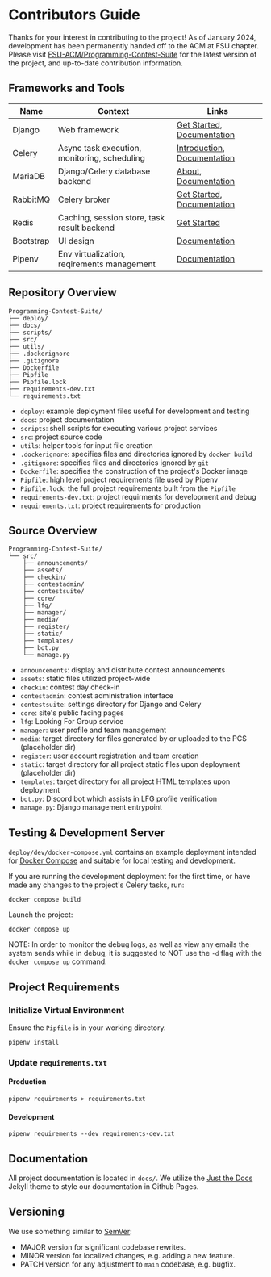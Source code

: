 # Contributors Guide
Thanks for your interest in contributing to the project! As of January 2024, development has been permanently handed off to the ACM at FSU chapter. Please visit [FSU-ACM/Programming-Contest-Suite](https://github.com/FSU-ACM/Programming-Contest-Suite) for the latest version of the project, and up-to-date contribution information.

## Frameworks and Tools

Name | Context | Links
---|---|---
Django | Web framework | [Get Started](https://www.djangoproject.com/start/), [Documentation](https://docs.djangoproject.com/en/4.2/)
Celery | Async task execution, monitoring, scheduling | [Introduction](https://docs.celeryq.dev/en/stable/getting-started/introduction.html), [Documentation](https://docs.celeryq.dev/en/stable/index.html)
MariaDB | Django/Celery database backend | [About](https://mariadb.org/about/), [Documentation](https://mariadb.org/documentation/)
RabbitMQ | Celery broker | [Get Started](https://www.rabbitmq.com/#getstarted), [Documentation](https://www.rabbitmq.com/documentation.html)
Redis | Caching, session store, task result backend | [Get Started](https://redis.io/docs/get-started/)
Bootstrap | UI design | [Documentation](https://getbootstrap.com/docs/4.5/getting-started/introduction/)
Pipenv | Env virtualization, reqirements management | [Documentation](https://pipenv.pypa.io/en/latest/)

## Repository Overview

```
Programming-Contest-Suite/
├── deploy/
├── docs/
├── scripts/
├── src/
├── utils/
├── .dockerignore
├── .gitignore
├── Dockerfile
├── Pipfile
├── Pipfile.lock
├── requirements-dev.txt
└── requirements.txt
```

- `deploy`: example deployment files useful for development and testing
- `docs`: project documentation  
- `scripts`: shell scripts for executing various project services 
- `src`: project source code 
- `utils`: helper tools for input file creation
- `.dockerignore`: specifies files and directories ignored by `docker build` 
- `.gitignore`: specifies files and directories ignored by `git`
- `Dockerfile`: specifies the construction of the project's Docker image
- `Pipfile`: high level project requirements file used by Pipenv
- `Pipfile.lock`: the full project requirements built from the `Pipfile`
- `requirements-dev.txt`: project requirments for development and debug
- `requirements.txt`: project requirements for production

## Source Overview

```
Programming-Contest-Suite/
└── src/
    ├── announcements/
    ├── assets/
    ├── checkin/
    ├── contestadmin/
    ├── contestsuite/
    ├── core/
    ├── lfg/
    ├── manager/
    ├── media/
    ├── register/
    ├── static/
    ├── templates/
    ├── bot.py
    └── manage.py
```

- `announcements`: display and distribute contest announcements
- `assets`: static files utilized project-wide
- `checkin`: contest day check-in
- `contestadmin`: contest administration interface
- `contestsuite`: settings directory for Django and Celery
- `core`: site's public facing pages
- `lfg`: Looking For Group service
- `manager`: user profile and team management 
- `media`: target directory for files generated by or uploaded to the PCS (placeholder dir)
- `register`: user account registration and team creation
- `static`: target directory for all project static files upon deployment (placeholder dir)
- `templates`: target directory for all project HTML templates upon deployment
- `bot.py`: Discord bot which assists in LFG profile verification
- `manage.py`: Django management entrypoint

## Testing & Development Server 

`deploy/dev/docker-compose.yml` contains an example deployment intended for [Docker Compose](https://docs.docker.com/compose/) and suitable for local testing and development. 

If you are running the development deployment for the first time, or have made any changes to the project's Celery tasks, run:  

    docker compose build  

Launch the project:  

    docker compose up

NOTE: In order to monitor the debug logs, as well as view any emails the system sends while in debug, it is suggested to NOT use the `-d` flag with the `docker compose up` command.

## Project Requirements

### Initialize Virtual Environment

Ensure the `Pipfile` is in your working directory.

    pipenv install  

### Update `requirements.txt`

#### Production

    pipenv requirements > requirements.txt

#### Development

    pipenv requirements --dev requirements-dev.txt

## Documentation

All project documentation is located in `docs/`. We utilize the [Just the Docs](https://just-the-docs.github.io/just-the-docs/) Jekyll theme to style our documentation in Github Pages.

## Versioning

We use something similar to [SemVer](https://semver.org/):

  - MAJOR version for significant codebase rewrites.
  - MINOR version for localized changes, e.g. adding a new feature.
  - PATCH version for any adjustment to `main` codebase, e.g. bugfix.
